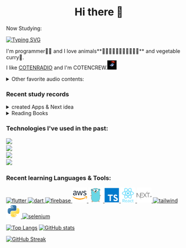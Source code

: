 <!--
**itachi-P/itachi-p** is a ✨ _special_ ✨ repository because its `README.md` (this file) appears on your GitHub profile.
Here are some ideas to get you started:
-->
<h1 align="center">Hi there 👋</h1>
Now Studying:

[![Typing SVG](https://readme-typing-svg.demolab.com?font=Ubuntu&weight=600&size=18&duration=2000&pause=1000&color=F7C358&background=19891D9B&width=300&height=30&lines=職を得るのは完全に諦めました。;以後は趣味レベルでアプリ開発;Podcast「ひまプロ」拝聴中)](https://git.io/typing-svg)

I'm programmer👩‍💻 and I love animals**🐻🐯🐘🦝🦊🐹🦇🦎🐝🐛🍄** and vegetable curry🍛.  
I like <a href="https://www.youtube.com/c/cotenradio">COTENRADIO</a> and I'm COTENCREW.<img src="crew-logo-03.png" width="25"/><br>

<details>
<summary>Other favorite audio contents:</summary>
  
- [a scope 〜資本主義の未来編](https://open.spotify.com/show/6Wg8C5S0lonShoWReujAip)
- [ゆる言語学ラジオ](https://podcasters.spotify.com/pod/show/yurugengo) & [ゆるコンピュータ科学ラジオ](https://www.youtube.com/@yurucom)
- [ひまじんプログラマーの週末エンジニアリングレッスン(ひまプロ)](https://open.spotify.com/show/2uv9mONog0nr9q5YJJsvIt?si=e79fc99f3ecd4b8f)
- [エンジニアストーリー by Qiita](https://pitpa.jp/playlist/engineerstory)
</details>

### Recent study records

<details>
  <summary>created Apps & Next idea</summary>
  
- [ぬこ🐈画像ジェネレータ](https://random-cat-git-feature-itachi-p.vercel.app/)  
- [世界のお天気⛈️🌞🌪️](https://weather-report-react-ts.netlify.app/)
- [Next.js公式テストブログ📝アプリ](https://nextjs-testapp02-blog.netlify.app/)+α
- [GraphQLでAPI開発やってみた](https://graphql-prisma-supabase.vercel.app/)

**Next plan**
- **自分で使いたい**と思うスマホアプリ開発 (~~Go mobile, Go Cloud~~ | **Flutter** | *React Native*)
  - 意思決定委任アプリ　（🎲様の言う通り）　自己理解支援ツールでもある
  - 読書支援アプリ　（脅威の遅読術マスターの読書促進用）
  - 集中力訓練アプリ　（現代は集中力を阻害するものだらけ、その最たる例はスマホである）
  - 習慣形成アプリ　（以前Flutter & Firebaseで作って非公開のもの）
- _GolangでFintech自動売買アプリ(**非公開・一時中断**)_

#### Other items created past :
  
- Python & Selenium & pandas🐼 ~~&FastAPI~~ によるWebスクレイピング _（API化は未実装）_
- PHP & Laravel & Docker & AWS ECS (料金節約のため稼働停止中）
- Flutter & Firebase & NoSQL(FireStore) による30日間習慣形成スマホアプリ（非公開）
</details>

<details>
  <summary>Reading Books</summary>

##### Now reading
- (再読)[The Art of Readable Code](https://www.amazon.co.jp/dp/4873115655)
  
###### Recently read books:

- [「頭のゴミ」を捨てれば、脳は一瞬で目覚める!](https://www.amazon.co.jp/dp/B00JP3222M/)
- [モチベーション3.0](https://www.amazon.co.jp/dp/4062144492)
- [SOFT SKILLS ソフトウェア開発者の人生マニュアル 第2版](https://www.amazon.co.jp/dp/4296000500/)
- [世界は贈与でできている　資本主義の「すきま」を埋める倫理学](https://www.amazon.co.jp//dp/B085NJC1HD/)
- [Humankind 希望の歴史(上)　人類が善き未来をつくるための18章](https://www.amazon.co.jp/dp/4163914072/)
- [「孟子」は人を強くする](https://www.amazon.co.jp/dp/4396111290/)
- [宇宙は何でできているのか　素粒子物理学で解く宇宙の謎](https://www.amazon.co.jp/gp/product/B00CZCWBPS/)

</details>

### Technologies I've used in the past:
<p align="left">
  <a href="https://skillicons.dev">
    <img src="https://skillicons.dev/icons?i=github,git,vscode,vim,bash,linux,aws,docker,mysql,postgres,sqlite" /><br />
    <img src="https://skillicons.dev/icons?i=go,supabase,netlify,graphql,prisma,tailwind,py,selenium,php,laravel,heroku,ruby,rails,solidity" /><br />
    <img src="https://skillicons.dev/icons?i=js,ts,react,nextjs,vercel,dart,flutter,androidstudio,gradle,firebase,gcp" /><br />
    <img src="https://skillicons.dev/icons?i=html,css,sass,wordpress,java,eclipse,c,cs,dotnet,perl" /><br />
  </a>
</p>

### Recent learning Languages & Tools:
<p align="left">
  <a href="https://flutter.dev"> <img src="https://www.vectorlogo.zone/logos/flutterio/flutterio-icon.svg" alt="flutter" width="40" height="40"/> </a> 
  <a href="https://dart.dev"> <img src="https://www.vectorlogo.zone/logos/dartlang/dartlang-icon.svg" alt="dart" width="40" height="40"/> </a> 
  <a href="https://firebase.google.com/"> <img src="https://www.vectorlogo.zone/logos/firebase/firebase-icon.svg" alt="firebase" width="40" height="40"/> </a>
  <a href="https://aws.amazon.com"> <img src="https://raw.githubusercontent.com/devicons/devicon/master/icons/amazonwebservices/amazonwebservices-original-wordmark.svg" alt="aws" width="40" height="40"/> </a> 
  <a href="https://golang.org"> <img src="https://raw.githubusercontent.com/devicons/devicon/master/icons/go/go-original.svg" alt="go" width="40" height="40"/> </a>
  <a href="https://typescriptlang.org"> <img src="https://raw.githubusercontent.com/devicons/devicon/master/icons/typescript/typescript-original.svg" alt="typescript" width="40" height="40"/> </a>
  <a href="https://react.org"> <img src="https://raw.githubusercontent.com/devicons/devicon/master/icons/react/react-original-wordmark.svg" alt="reactjs" width="40" height="40"/> </a>
  <a href="https://nextjs.org"> <img src="https://raw.githubusercontent.com/devicons/devicon/master/icons/nextjs/nextjs-original-wordmark.svg" alt="nextjs" width="40" height="40"/> </a>
  <a href="https://tailwindcss.com/"> <img src="https://www.vectorlogo.zone/logos/tailwindcss/tailwindcss-icon.svg" alt="tailwind" width="40" height="40"/> </a>
  <a href="https://www.python.org"> <img src="https://raw.githubusercontent.com/devicons/devicon/master/icons/python/python-original.svg" alt="python" width="40" height="40"/> </a>
  <a href="https://www.selenium.dev"> <img src="https://raw.githubusercontent.com/detain/svg-logos/780f25886640cef088af994181646db2f6b1a3f8/svg/selenium-logo.svg" alt="selenium" width="40" height="40"/> </a>
<!--   
  <a href="https://www.docker.com/"> <img src="https://raw.githubusercontent.com/devicons/devicon/master/icons/docker/docker-original-wordmark.svg" alt="docker" width="40" height="40"/> </a> 
  <a href="https://www.vim.org/"> <img src="https://raw.githubusercontent.com/devicons/devicon/master/icons/vim/vim-original.svg" alt="vim" width="40" height="40"/> </a>
  <a href="https://www.linux.org/"> <img src="https://raw.githubusercontent.com/devicons/devicon/master/icons/linux/linux-original.svg" alt="linux" width="40" height="40"/> </a>
  <a href="https://laravel.com"> <img src="https://cdn.jsdelivr.net/gh/devicons/devicon/icons/laravel/laravel-plain-wordmark.svg" alt="laravel" width="40" height="40"/> </a>
  <a href="https://www.ruby-lang.org/en/"> <img src="https://raw.githubusercontent.com/devicons/devicon/master/icons/ruby/ruby-original.svg" alt="ruby" width="40" height="40"/> </a>
  <a href="https://rubyonrails.org"> <img src="https://raw.githubusercontent.com/devicons/devicon/master/icons/rails/rails-original-wordmark.svg" alt="rails" width="40" height="40"/> </a>
-->
</p>

[![Top Langs](https://github-readme-stats.vercel.app/api/top-langs/?username=itachi-p&layout=compact&theme=bear)](https://github.com/anuraghazra/github-readme-stats)
[![GitHub stats](https://github-readme-stats.vercel.app/api?username=itachi-p&show_icons=true&theme=flag-india)](https://streak-stats.demolab.com/demo/)

[![GitHub Streak](https://github-readme-streak-stats.herokuapp.com?user=itachi-p&theme=black-ice&date_format=%5BY.%5Dn.j&card_width=510)](https://git.io/streak-stats)
